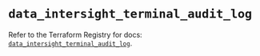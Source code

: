 # `data_intersight_terminal_audit_log`

Refer to the Terraform Registry for docs: [`data_intersight_terminal_audit_log`](https://registry.terraform.io/providers/ciscodevnet/intersight/1.0.71/docs/data-sources/terminal_audit_log).
